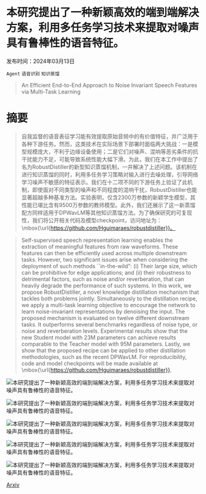 # 本研究提出了一种新颖高效的端到端解决方案，利用多任务学习技术来提取对噪声具有鲁棒性的语音特征。

发布时间：2024年03月13日

`Agent` `语音识别` `知识蒸馏`

> An Efficient End-to-End Approach to Noise Invariant Speech Features via Multi-Task Learning

# 摘要

> 自我监督的语音表征学习能有效提取原始音频中的有价值特征，并广泛用于各种下游任务。然而，这类技术在实际场景下部署时面临两大挑战：一是模型规模庞大，不利于边缘设备使用；二是它们对噪声、混响等恶劣条件的抗干扰能力不足，可能导致系统性能大幅下滑。为此，我们在本工作中提出了名为RobustDistiller的新型知识蒸馏机制，一并解决了上述问题。该机制在进行知识蒸馏的同时，利用多任务学习策略对输入进行去噪处理，引导网络学习噪声不敏感的特征表示。我们在十二项不同的下游任务上验证了此机制，即使面对不同类型的噪声和不同程度的混响干扰，RobustDistiller也能显著超越多种基准方法。实验表明，仅含2300万参数的新颖学生模型，其性能已堪比含有9500万参数的教师模型。此外，我们还展示了这一新蒸馏配方同样适用于DPWavLM等其他知识蒸馏方法。为了确保研究的可复现性，我们将公开相关代码及模型checkpoint，访问地址为：\mbox{\url{https://github.com/Hguimaraes/robustdistiller}}。

> Self-supervised speech representation learning enables the extraction of meaningful features from raw waveforms. These features can then be efficiently used across multiple downstream tasks. However, two significant issues arise when considering the deployment of such methods ``in-the-wild": (i) Their large size, which can be prohibitive for edge applications; and (ii) their robustness to detrimental factors, such as noise and/or reverberation, that can heavily degrade the performance of such systems. In this work, we propose RobustDistiller, a novel knowledge distillation mechanism that tackles both problems jointly. Simultaneously to the distillation recipe, we apply a multi-task learning objective to encourage the network to learn noise-invariant representations by denoising the input. The proposed mechanism is evaluated on twelve different downstream tasks. It outperforms several benchmarks regardless of noise type, or noise and reverberation levels. Experimental results show that the new Student model with 23M parameters can achieve results comparable to the Teacher model with 95M parameters. Lastly, we show that the proposed recipe can be applied to other distillation methodologies, such as the recent DPWavLM. For reproducibility, code and model checkpoints will be made available at \mbox{\url{https://github.com/Hguimaraes/robustdistiller}}.

![本研究提出了一种新颖高效的端到端解决方案，利用多任务学习技术来提取对噪声具有鲁棒性的语音特征。](../../../paper_images/2403.08654/x1.png)

![本研究提出了一种新颖高效的端到端解决方案，利用多任务学习技术来提取对噪声具有鲁棒性的语音特征。](../../../paper_images/2403.08654/x2.png)

![本研究提出了一种新颖高效的端到端解决方案，利用多任务学习技术来提取对噪声具有鲁棒性的语音特征。](../../../paper_images/2403.08654/x3.png)

![本研究提出了一种新颖高效的端到端解决方案，利用多任务学习技术来提取对噪声具有鲁棒性的语音特征。](../../../paper_images/2403.08654/x4.png)

![本研究提出了一种新颖高效的端到端解决方案，利用多任务学习技术来提取对噪声具有鲁棒性的语音特征。](../../../paper_images/2403.08654/x5.png)

[Arxiv](https://arxiv.org/abs/2403.08654)